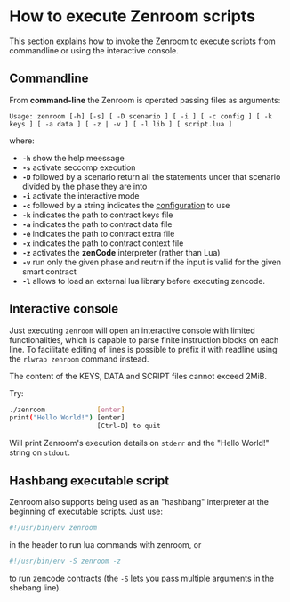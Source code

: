 # How to execute Zenroom scripts

This section explains how to invoke the Zenroom to execute scripts from commandline or using the interactive console.


## Commandline

From **command-line** the Zenroom is operated passing files as
arguments:
```text
Usage: zenroom [-h] [-s] [ -D scenario ] [ -i ] [ -c config ] [ -k keys ] [ -a data ] [ -z | -v ] [ -l lib ] [ script.lua ]
```
where:
* **`-h`** show the help meessage
* **`-s`** activate seccomp execution
* **`-D`** followed by a scenario return all the statements under that scenario divided by the phase they are into
* **`-i`** activate the interactive mode
* **`-c`** followed by a string indicates the [configuration](zenroom-config.md) to use
* **`-k`** indicates the path to contract keys file
* **`-a`** indicates the path to contract data file
* **`-e`** indicates the path to contract extra file
* **`-x`** indicates the path to contract context file
* **`-z`** activates the **zenCode** interpreter (rather than Lua)
* **`-v`** run only the given phase and reutrn if the input is valid for the given smart contract
* **`-l`**  allows to load an external lua library before executing zencode.

## Interactive console

Just executing `zenroom` will open an interactive console with limited functionalities, which is capable to parse finite instruction blocks on each line. To facilitate editing of lines is possible to prefix it with readline using the `rlwrap zenroom` command instead.

The content of the KEYS, DATA and SCRIPT files cannot exceed 2MiB.

Try:
```sh
./zenroom             [enter]
print("Hello World!") [enter]
                      [Ctrl-D] to quit
```
Will print Zenroom's execution details on `stderr` and the "Hello World!" string on `stdout`.

## Hashbang executable script

Zenroom also supports being used as an "hashbang" interpreter at the beginning of executable scripts. Just use:
```sh
#!/usr/bin/env zenroom
```
in the header to run lua commands with zenroom, or
```sh
#!/usr/bin/env -S zenroom -z
```
to run zencode contracts (the `-S` lets you pass multiple arguments in the shebang line).
